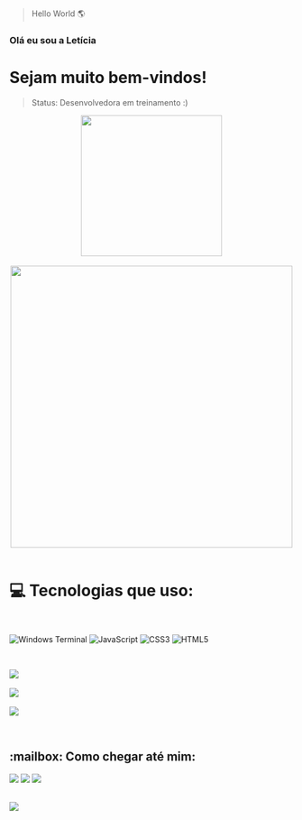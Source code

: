 >Hello World  🌎
### Olá eu sou a Letícia
<h1>Sejam muito bem-vindos!</h1>

> Status: Desenvolvedora em treinamento :)
<div align="center">
  <img src="https://user-images.githubusercontent.com/74038190/216654128-ad1c5827-e18e-43a6-974b-3669cbb082b9.gif" width="250"><br><br>
<img src="https://github.com/Anmol-Baranwal/Cool-GIFs-For-GitHub/assets/74038190/0c7eb6ed-663b-4ce4-bfbd-18239a38ba1b" width="500">
<br><br></div>

# 💻 Tecnologias que uso:
<br>

![Windows Terminal](https://img.shields.io/badge/Windows%20Terminal-%234D4D4D.svg?style=for-the-badge&logo=windows-terminal&logoColor=white) ![JavaScript](https://img.shields.io/badge/javascript-%23323330.svg?style=for-the-badge&logo=javascript&logoColor=%23F7DF1E) ![CSS3](https://img.shields.io/badge/css3-%231572B6.svg?style=for-the-badge&logo=css3&logoColor=white) ![HTML5](https://img.shields.io/badge/html5-%23E34F26.svg?style=for-the-badge&logo=html5&logoColor=white)

<br>

![](https://github-readme-stats.vercel.app/api?username=leticiamaca&theme=dark&hide_border=false&include_all_commits=false&count_private=false)<br/><br>
![](https://github-readme-streak-stats.herokuapp.com/?user=leticiamaca&theme=dark&hide_border=false)<br/><br>
![](https://github-readme-stats.vercel.app/api/top-langs/?username=leticiamaca&theme=dark&hide_border=false&include_all_commits=false&count_private=false&layout=compact)<br>

<br>
<div>
  <h2>:mailbox: Como chegar até mim:</h2>
  <a href = "mailto:leticiacastrojacobmarques@gmail.com"><img src="https://img.shields.io/badge/Gmail-D14836?style=for-the-badge&logo=gmail&logoColor=white" target="_blank"></a>
  <a href="https://www.linkedin.com/in/leticia-castro-jacob-marques-7119481b5/" target="_blank"><img src="https://img.shields.io/badge/-LinkedIn-%230077B5?style=for-the-badge&logo=linkedin&logoColor=white" target="_blank"></a>
    <a href="https://www.instagram.com/hinaichan/" target="_blank"><img src="https://img.shields.io/badge/-Instagram-%23E4405F?style=for-the-badge&logo=instagram&logoColor=white" target="_blank"></a>
 
</div>
<br>

[![](https://visitcount.itsvg.in/api?id=leticiamaca&icon=0&color=10)](https://visitcount.itsvg.in)




<!-- Proudly created with GPRM ( https://gprm.itsvg.in ) -->
